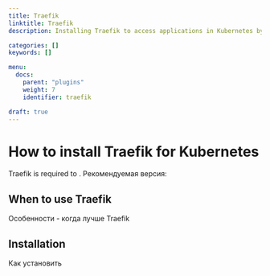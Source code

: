 ```yaml
---
title: Traefik
linktitle: Traefik
description: Installing Traefik to access applications in Kubernetes by an External IP.

categories: []
keywords: []

menu:
  docs:
    parent: "plugins"
    weight: 7
    identifier: traefik

draft: true
---
```


# How to install Traefik for Kubernetes

Traefik is required to . Рекомендуемая версия:

## When to use Traefik
Особенности - когда лучше Traefik

## Installation
Как установить
